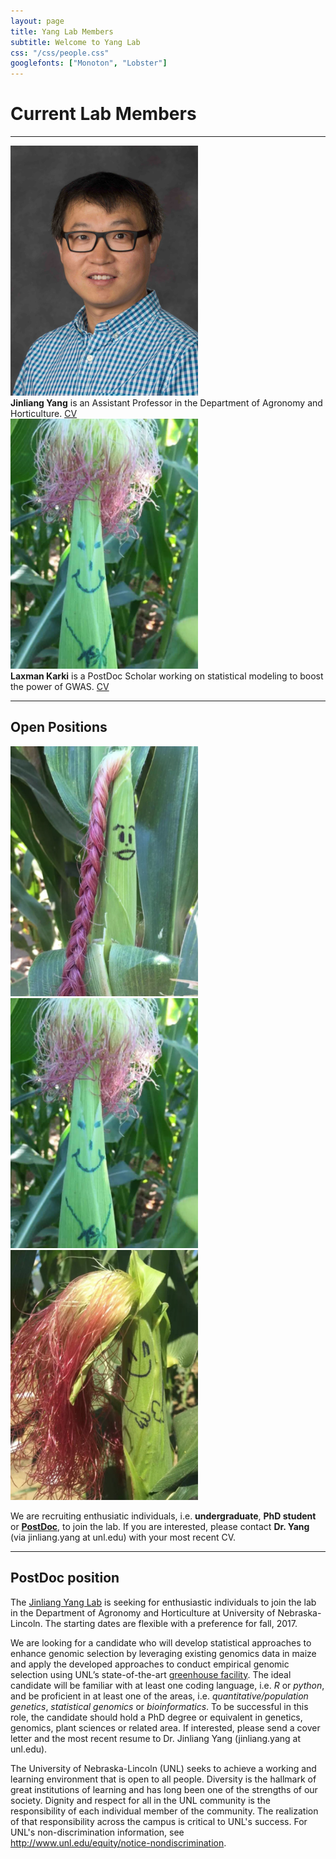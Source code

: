 ```yaml
---
layout: page
title: Yang Lab Members
subtitle: Welcome to Yang Lab
css: "/css/people.css"
googlefonts: ["Monoton", "Lobster"]
---
```



# Current Lab Members

-----

<div class="responsive">
  <div class="img">
    <a target="_blank">
      <img src="/img/photo/Yang_Jinliang.jpg" alt="Jinliang Yang" width="300" height="400" >
    </a>
  </div>
</div>

<div class="responsive">
<b>Jinliang Yang</b> is an Assistant Professor in the Department of Agronomy and Horticulture.
<a href="/img/CVs/CV_Yang_2017.pdf"> CV </a>
</div>

<div class="responsive">
  <div class="img">
    <a target="_blank">
      <img src="/img/photo/male_corn_3x4.png" alt="Laxman Karki" width="300" height="400">
    </a>
  </div>
</div>

<div class="responsive">
<b>Laxman Karki</b> is a PostDoc Scholar working on statistical modeling to boost the power of GWAS.
<a href="/img/CVs/Laxman_CV.pdf"> CV </a>
</div>

<div class="clearfix"></div>




-------------------------

## Open Positions

<div class="responsive">
  <div class="img">
    <a target="_blank">
      <img src="/img/photo/female_corn1_3x4.png" alt="Laxman Karki" width="300" height="400">
    </a>
  </div>
</div>

<div class="responsive">
</div>
<div class="responsive">
  <div class="img">
    <a target="_blank">
      <img src="/img/photo/male_corn_3x4.png" alt="Laxman Karki" width="300" height="400">
    </a>
  </div>
</div>

<div class="responsive">
  <div class="img">
    <a target="_blank">
      <img src="/img/photo/female_corn2_3x4.png" alt="Laxman Karki" width="300" height="400">
    </a>
  </div>
</div>

<div class="clearfix"></div>


We are recruiting enthusiatic individuals, i.e. **undergraduate**, **PhD student** or [**PostDoc**](/img/YangLab-postdoc-position.pdf), to join the lab. If you are interested, please contact **Dr. Yang** (via jinliang.yang at unl.edu) with your most recent CV. 

----------------------------

## PostDoc position 

The [Jinliang Yang Lab](jyanglab.com) is seeking for enthusiastic individuals to join the
lab in the Department of Agronomy and Horticulture at University of Nebraska-Lincoln.
The starting dates are flexible with a preference for fall, 2017.

We are looking for a candidate who will develop statistical approaches to enhance
genomic selection by leveraging existing genomics data in maize and apply the
developed approaches to conduct empirical genomic selection using UNL’s
state-of-the-art [greenhouse facility](http://innovate.unl.edu/greenhouse-innovation-center).
The ideal candidate will be familiar with at least one coding language, i.e. *R* or *python*,
and be proficient in at least one of the areas, i.e. *quantitative/population genetics*,
*statistical genomics* or *bioinformatics*. To be successful in this role, the candidate should
hold a PhD degree or equivalent in genetics, genomics, plant sciences or related area.
If interested, please send a cover letter and the most recent resume to Dr. Jinliang Yang
(jinliang.yang at unl.edu).

The University of Nebraska-Lincoln (UNL) seeks to achieve a working and learning
environment that is open to all people. Diversity is the hallmark of great institutions of
learning and has long been one of the strengths of our society. Dignity and respect for
all in the UNL community is the responsibility of each individual member of the
community. The realization of that responsibility across the campus is critical to UNL's
success. For UNL's non-discrimination information, see
http://www.unl.edu/equity/notice-nondiscrimination.


